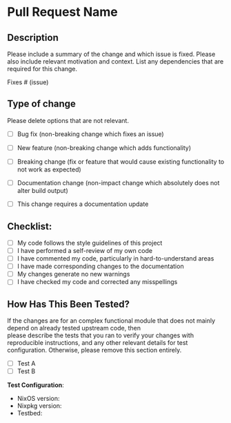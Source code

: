 # Pull Request Name

## Description

Please include a summary of the change and which issue is fixed. Please also include relevant motivation and context. List any dependencies that are required for this change.

Fixes # (issue)

## Type of change

Please delete options that are not relevant.

- [ ] Bug fix (non-breaking change which fixes an issue)
- [ ] New feature (non-breaking change which adds functionality)
- [ ] Breaking change (fix or feature that would cause existing functionality to not work as expected)
- [ ] Documentation change (non-impact change which absolutely does not alter build output)
- [ ] This change requires a documentation update


## Checklist:

- [ ] My code follows the style guidelines of this project
- [ ] I have performed a self-review of my own code
- [ ] I have commented my code, particularly in hard-to-understand areas
- [ ] I have made corresponding changes to the documentation
- [ ] My changes generate no new warnings
- [ ] I have checked my code and corrected any misspellings

## How Has This Been Tested?

If the changes are for an complex functional module that does not mainly depend on already tested upstream code, then  
please describe the tests that you ran to verify your changes with reproducible instructions, and any other relevant details for test configuration. Otherwise, please remove this section entirely. 

- [ ] Test A
- [ ] Test B

**Test Configuration**:
* NixOS version:
* Nixpkg version:
* Testbed:
